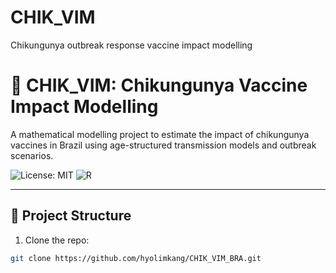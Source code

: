 # CHIK_VIM
Chikungunya outbreak response vaccine impact modelling

# 🦠 CHIK_VIM: Chikungunya Vaccine Impact Modelling

A mathematical modelling project to estimate the impact of chikungunya vaccines in Brazil using age-structured transmission models and outbreak scenarios.

![License: MIT](https://img.shields.io/badge/license-MIT-green)
![R](https://img.shields.io/badge/R-4.3.1-blue)

---

## 📁 Project Structure


1. Clone the repo:
```bash
git clone https://github.com/hyolimkang/CHIK_VIM_BRA.git

